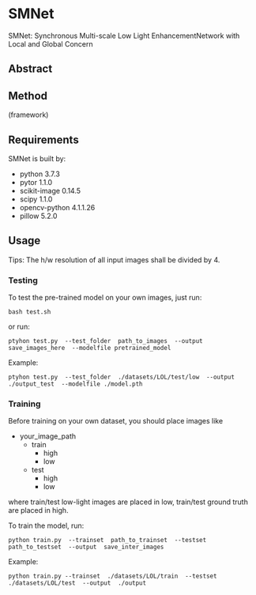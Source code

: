 # SMNet
SMNet: Synchronous Multi-scale Low Light EnhancementNetwork with Local and Global Concern
## Abstract
## Method
(framework)

## Requirements
SMNet is built by:
- python 3.7.3
- pytor 1.1.0
- scikit-image   0.14.5  
- scipy   1.1.0     
- opencv-python    4.1.1.26   
- pillow   5.2.0 

## Usage
Tips: The h/w resolution of all input images   shall be divided by 4.
### Testing
To test the pre-trained model on your own images, just run:
```
bash test.sh
```

or run:

```
ptyhon test.py  --test_folder  path_to_images  --output save_images_here  --modelfile pretrained_model 
```
Example:
```
ptyhon test.py  --test_folder  ./datasets/LOL/test/low  --output  ./output_test  --modelfile ./model.pth
```

### Training
Before training  on your own dataset, you should place images like 
- your_image_path
  - train
    - high
    - low
  - test
    - high
    - low


where train/test low-light images are placed in low, train/test ground truth are placed in high.

To train the model, run:
```
python train.py  --trainset  path_to_trainset  --testset path_to_testset  --output  save_inter_images
```
Example:
```
python train.py --trainset  ./datasets/LOL/train  --testset  ./datasets/LOL/test  --output  ./output
```

